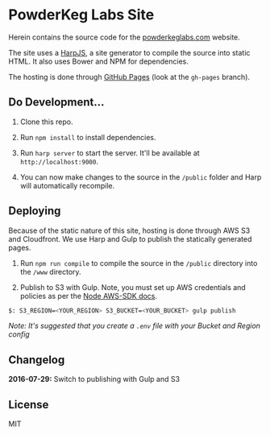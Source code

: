 # PowderKeg Labs Site

Herein contains the source code for the [powderkeglabs.com](http://powderkeglabs.com) website.

The site uses a [HarpJS](http://harpjs.com), a site generator to compile the source into static HTML.  It also uses Bower and NPM for dependencies.

The hosting is done through [GitHub Pages](http://pages.github.com) (look at the `gh-pages` branch).



## Do Development...

1. Clone this repo.  

2. Run `npm install` to install dependencies.  

3. Run `harp server` to start the server. It'll be available at `http://localhost:9000`.

4. You can now make changes to the source in the `/public` folder and Harp will automatically recompile.


## Deploying

Because of the static nature of this site, hosting is done through AWS S3 and Cloudfront.  We use Harp and Gulp to publish the statically generated pages.

1. Run `npm run compile` to compile the source in the `/public` directory into the `/www` directory.

2. Publish to S3 with Gulp. Note, you must set up AWS credentials and policies as per the [Node AWS-SDK docs](http://docs.aws.amazon.com/AWSJavaScriptSDK/guide/node-configuring.html).
```bash
$: S3_REGION=<YOUR_REGION> S3_BUCKET=<YOUR_BUCKET> gulp publish
```
*Note: It's suggested that you create a `.env` file with your Bucket and Region config*

## Changelog

**2016-07-29:** Switch to publishing with Gulp and S3

License
-------
MIT
